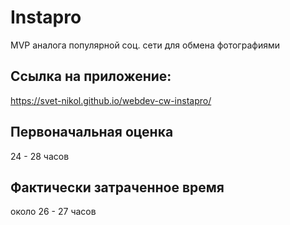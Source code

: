 # Instapro

MVP аналога популярной соц. сети для обмена фотографиями

## Ссылка на приложение:

https://svet-nikol.github.io/webdev-cw-instapro/

## Первоначальная оценка

24 - 28 часов

## Фактически затраченное время

около 26 - 27 часов

